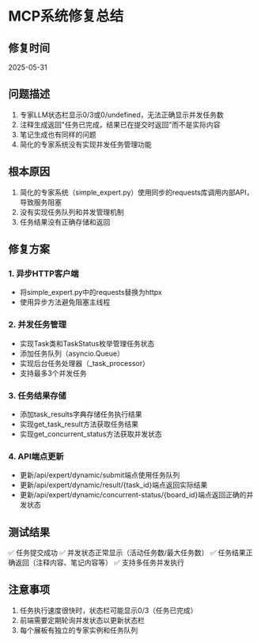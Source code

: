 # MCP系统修复总结

## 修复时间
2025-05-31

## 问题描述
1. 专家LLM状态栏显示0/3或0/undefined，无法正确显示并发任务数
2. 注释生成返回"任务已完成，结果已在提交时返回"而不是实际内容
3. 笔记生成也有同样的问题
4. 简化的专家系统没有实现并发任务管理功能

## 根本原因
1. 简化的专家系统（simple_expert.py）使用同步的requests库调用内部API，导致服务阻塞
2. 没有实现任务队列和并发管理机制
3. 任务结果没有正确存储和返回

## 修复方案

### 1. 异步HTTP客户端
- 将simple_expert.py中的requests替换为httpx
- 使用异步方法避免阻塞主线程

### 2. 并发任务管理
- 实现Task类和TaskStatus枚举管理任务状态
- 添加任务队列（asyncio.Queue）
- 实现后台任务处理器（_task_processor）
- 支持最多3个并发任务

### 3. 任务结果存储
- 添加task_results字典存储任务执行结果
- 实现get_task_result方法获取任务结果
- 实现get_concurrent_status方法获取并发状态

### 4. API端点更新
- 更新/api/expert/dynamic/submit端点使用任务队列
- 更新/api/expert/dynamic/result/{task_id}端点返回实际结果
- 更新/api/expert/dynamic/concurrent-status/{board_id}端点返回正确的并发状态

## 测试结果
✅ 任务提交成功
✅ 并发状态正常显示（活动任务数/最大任务数）
✅ 任务结果正确返回（注释内容、笔记内容等）
✅ 支持多任务并发执行

## 注意事项
1. 任务执行速度很快时，状态栏可能显示0/3（任务已完成）
2. 前端需要定期轮询并发状态以更新状态栏
3. 每个展板有独立的专家实例和任务队列 